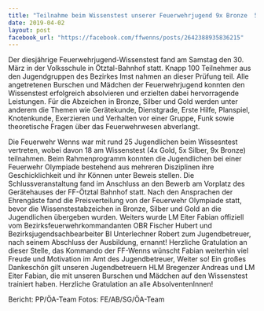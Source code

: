 ```yaml
---
title: "Teilnahme beim Wissenstest unserer Feuerwehrjugend 9x Bronze  5x Silber  4x Gold"
date: 2019-04-02
layout: post
facebook_url: "https://facebook.com/ffwenns/posts/2642388935836215"
---
```


Der diesjährige Feuerwehrjugend-Wissenstest fand am Samstag den 30. März in der Volksschule in Ötztal-Bahnhof statt.
Knapp 100 Teilnehmer aus den Jugendgruppen des Bezirkes Imst nahmen an dieser Prüfung teil. Alle angetretenen Burschen und Mädchen der Feuerwehrjugend konnten den Wissenstest erfolgreich absolvieren und erzielten dabei hervorragende Leistungen. Für die Abzeichen in Bronze, Silber und Gold werden unter anderem die Themen wie Gerätekunde, Dienstgrade, Erste Hilfe, Planspiel, Knotenkunde, Exerzieren und Verhalten vor einer Gruppe, Funk sowie theoretische Fragen über das Feuerwehrwesen abverlangt.

Die Feuerwehr Wenns war mit rund 25 Jugendlichen beim Wissesntest vertreten, wobei davon 18 am Wissenstest (4x Gold, 5x Silber, 9x Bronze) teilnahmen.
Beim Rahmenprogramm konnten die Jugendlichen bei einer Feuerwehr Olympiade bestehend aus mehreren Disziplinen ihre Geschicklichkeit und ihr Können unter Beweis stellen.
Die Schlussveranstaltung fand im Anschluss an den Bewerb am Vorplatz des Gerätehauses der FF-Ötztal Bahnhof statt.
Nach den Ansprachen der Ehrengäste fand die Preisverteilung von der Feuerwehr Olympiade statt, bevor die Wissenstestabzeichen in Bronze, Silber und Gold an die Jugendlichen übergeben wurden.
Weiters wurde LM Eiter Fabian offiziell vom Bezirksfeuerwehrkommandanten OBR Fischer Hubert und Bezirksjugendsachbearbeiter BI Unterlechner Robert zum Jugendbetreuer, nach seinem Abschluss der Ausbildung, ernannt!
Herzliche Gratulation an dieser Stelle, das Kommando der FF-Wenns wünscht Fabian weiterhin viel Freude und Motivation im Amt des Jugendbetreuer, Weiter so! 
Ein großes Dankeschön gilt unseren Jugendbetreuern HLM Bregenzer Andreas und LM Eiter Fabian, die mit unseren Burschen und Mädchen auf den Wissenstest trainiert haben. Herzliche Gratulation an alle AbsolventenInnen! 

Bericht: PP/ÖA-Team
Fotos: FE/AB/SG/ÖA-Team